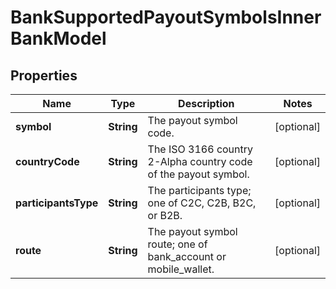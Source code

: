 

# BankSupportedPayoutSymbolsInnerBankModel


## Properties

| Name | Type | Description | Notes |
|------------ | ------------- | ------------- | -------------|
|**symbol** | **String** | The payout symbol code. |  [optional] |
|**countryCode** | **String** | The ISO 3166 country 2-Alpha country code of the payout symbol. |  [optional] |
|**participantsType** | **String** | The participants type; one of C2C, C2B, B2C, or B2B. |  [optional] |
|**route** | **String** | The payout symbol route; one of bank_account or mobile_wallet. |  [optional] |



